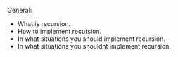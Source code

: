 General:

- What is recursion.
- How to implement recursion.
- In what situations you should implement recursion.
- In what situations you shouldnt implement recursion.
